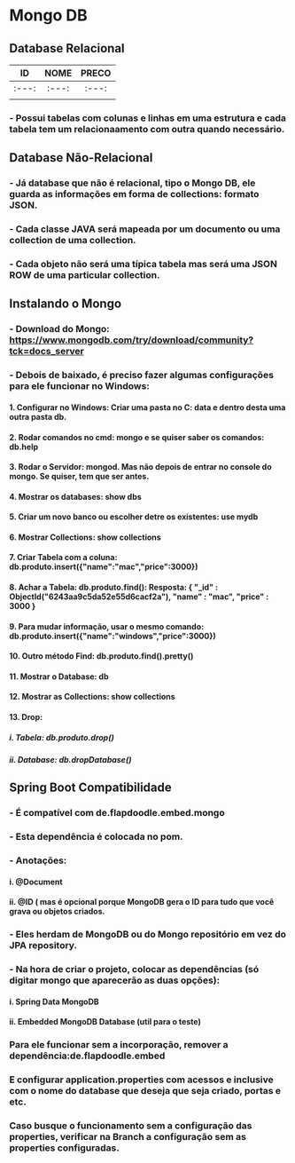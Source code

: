# Mongo DB
## Database Relacional
|   ID   | NOME | PRECO |
|   :---:     |   :---:     | :---: |
| :---:  |  :---:| :---: |
|   | |  |
### - Possui tabelas com colunas e linhas em uma estrutura e cada tabela tem um relacionaamento com outra quando necessário.
## Database Não-Relacional
### - Já database que não é relacional, tipo o Mongo DB, ele guarda as informações em forma de collections: formato JSON.
### - Cada classe JAVA será mapeada por um documento ou uma collection de uma collection.
### - Cada objeto não será uma típica tabela mas será uma JSON ROW de uma particular collection.
## Instalando o Mongo
###  - Download do Mongo: https://www.mongodb.com/try/download/community?tck=docs_server
### - Debois de baixado, é preciso fazer algumas configurações para ele funcionar no Windows:
#### 1. Configurar no Windows: Criar uma pasta no C: data e dentro desta uma outra pasta db.
#### 2. Rodar comandos no cmd: mongo e se quiser saber os comandos: db.help
#### 3. Rodar o Servidor: mongod. Mas não depois de entrar no console do mongo. Se quiser, tem que ser antes.
#### 4. Mostrar os databases: show dbs
#### 5. Criar um novo banco ou escolher detre os existentes: use mydb
#### 6. Mostrar Collections: show collections
#### 7. Criar Tabela com a coluna: db.produto.insert({"name":"mac","price":3000})
#### 8. Achar a Tabela: db.produto.find(): Resposta: { "_id" : ObjectId("6243aa9c5da52e55d6cacf2a"), "name" : "mac", "price" : 3000 }
#### 9. Para mudar informação, usar o mesmo comando: db.produto.insert({"name":"windows","price":3000})
#### 10. Outro método Find: db.produto.find().pretty()
#### 11. Mostrar o Database: db
#### 12. Mostrar as Collections: show collections
#### 13. Drop:
##### i. Tabela: db.produto.drop()
##### ii. Database: db.dropDatabase()
## Spring Boot Compatibilidade
### - É compatível com de.flapdoodle.embed.mongo
### - Esta dependência é colocada no pom.
### - Anotações:
#### i. @Document
#### ii. @ID ( mas é opcional porque MongoDB gera o ID para tudo que você grava ou objetos criados.
### - Eles herdam de MongoDB ou do Mongo repositório em vez do JPA repository.
### - Na hora de criar o projeto, colocar as dependências (só digitar mongo que aparecerão as duas opções):
#### i. Spring Data MongoDB
#### ii. Embedded MongoDB Database (util para o teste)
### Para ele funcionar sem a incorporação, remover a dependência:de.flapdoodle.embed
### E configurar application.properties com acessos e inclusive com o nome do database que deseja que seja criado, portas e etc.
### Caso busque o funcionamento sem a configuração das properties, verificar na Branch a configuração sem as properties configuradas.
